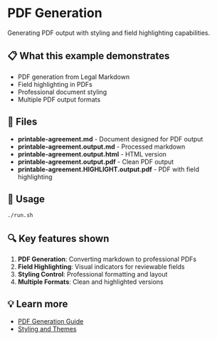 # PDF Generation

Generating PDF output with styling and field highlighting capabilities.

## 📋 What this example demonstrates

- PDF generation from Legal Markdown
- Field highlighting in PDFs
- Professional document styling
- Multiple PDF output formats

## 📁 Files

- **printable-agreement.md** - Document designed for PDF output
- **printable-agreement.output.md** - Processed markdown
- **printable-agreement.output.html** - HTML version
- **printable-agreement.output.pdf** - Clean PDF output
- **printable-agreement.HIGHLIGHT.output.pdf** - PDF with field highlighting

## 🚀 Usage

```bash
./run.sh
```

## 🔍 Key features shown

1. **PDF Generation**: Converting markdown to professional PDFs
2. **Field Highlighting**: Visual indicators for reviewable fields
3. **Styling Control**: Professional formatting and layout
4. **Multiple Formats**: Clean and highlighted versions

## 💡 Learn more

- [PDF Generation Guide](../../../docs/pdf-generation.md)
- [Styling and Themes](../../../docs/styling.md)

